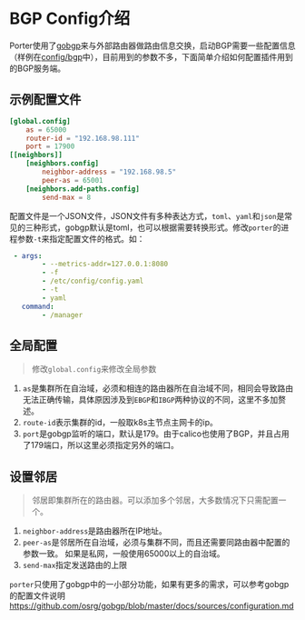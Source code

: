 # BGP Config介绍

Porter使用了[gobgp](https://github.com/osrg/gobgp)来与外部路由器做路由信息交换，启动BGP需要一些配置信息（样例在[config/bgp](https://github.com/magicsong/porter/blob/master/config/bgp/config.toml)中），目前用到的参数不多，下面简单介绍如何配置插件用到的BGP服务端。

## 示例配置文件
```toml
[global.config]
    as = 65000
    router-id = "192.168.98.111"
    port = 17900
[[neighbors]]
    [neighbors.config]
        neighbor-address = "192.168.98.5"
        peer-as = 65001
    [neighbors.add-paths.config]
        send-max = 8
```
配置文件是一个JSON文件，JSON文件有多种表达方式，`toml`、`yaml`和`json`是常见的三种形式，gobgp默认是toml，也可以根据需要转换形式。修改`porter`的进程参数`-t`来指定配置文件的格式。如：
```yaml
 - args:
        - --metrics-addr=127.0.0.1:8080
        - -f
        - /etc/config/config.yaml
        - -t
        - yaml
   command:
        - /manager
```

## 全局配置
> 修改`global.config`来修改全局参数

1. `as`是集群所在自治域，必须和相连的路由器所在自治域不同，相同会导致路由无法正确传输，具体原因涉及到`EBGP`和`IBGP`两种协议的不同，这里不多加赘述。
2. `route-id`表示集群的id，一般取k8s主节点主网卡的ip。
3. `port`是gobgp监听的端口，默认是179。由于calico也使用了BGP，并且占用了179端口，所以这里必须指定另外的端口。

## 设置邻居
> 邻居即集群所在的路由器。可以添加多个邻居，大多数情况下只需配置一个。

1. `neighbor-address`是路由器所在IP地址。
2. `peer-as`是邻居所在自治域，必须与集群不同，而且还需要同路由器中配置的参数一致。 如果是私网，一般使用65000以上的自治域。
3. `send-max`指定发送路由的上限

`porter`只使用了gobgp中的一小部分功能，如果有更多的需求，可以参考gobgp的配置文件说明<https://github.com/osrg/gobgp/blob/master/docs/sources/configuration.md>
